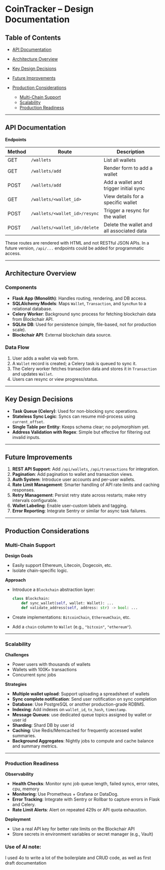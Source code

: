 # CoinTracker – Design Documentation

## Table of Contents

* [API Documentation](#api-documentation)
* [Architecture Overview](#architecture-overview)
* [Key Design Decisions](#key-design-decisions)
* [Future Improvements](#future-improvements)
* [Production Considerations](#production-considerations)

  * [Multi-Chain Support](#multi-chain-support)
  * [Scalability](#scalability)
  * [Production Readiness](#production-readiness)

---

## API Documentation

**Endpoints**

| Method | Route                         | Description                               |
| ------ | ----------------------------- | ----------------------------------------- |
| GET    | `/wallets`                    | List all wallets                          |
| GET    | `/wallets/add`                | Render form to add a wallet               |
| POST   | `/wallets/add`                | Add a wallet and trigger initial sync     |
| GET    | `/wallets/<wallet_id>`        | View details for a specific wallet        |
| POST   | `/wallets/<wallet_id>/resync` | Trigger a resync for the wallet           |
| POST   | `/wallets/<wallet_id>/delete` | Delete the wallet and all associated data |

These routes are rendered with HTML and not RESTful JSON APIs. In a future version, `/api/...` endpoints could be added for programmatic access.

---

## Architecture Overview

### Components

* **Flask App (Monolith)**: Handles routing, rendering, and DB access.
* **SQLAlchemy Models**: Maps `Wallet`, `Transaction`, and `SyncRun` to a relational database.
* **Celery Worker**: Background sync process for fetching blockchain data from Blockchair API.
* **SQLite DB**: Used for persistence (simple, file-based, not for production scale).
* **Blockchair API**: External blockchain data source.

### Data Flow

1. User adds a wallet via web form.
2. A `Wallet` record is created; a Celery task is queued to sync it.
3. The Celery worker fetches transaction data and stores it in `Transaction` and updates `Wallet`.
4. Users can resync or view progress/status.

---

## Key Design Decisions

* **Task Queue (Celery)**: Used for non-blocking sync operations.
* **Stateless Sync Logic**: Syncs can resume mid-process using `current_offset`.
* **Single Table per Entity**: Keeps schema clear; no polymorphism yet.
* **Address Validation with Regex**: Simple but effective for filtering out invalid inputs.

---

## Future Improvements

1. **REST API Support**: Add `/api/wallets`, `/api/transactions` for integration.
2. **Pagination**: Add pagination to wallet and transaction views.
3. **Auth System**: Introduce user accounts and per-user wallets.
4. **Rate Limit Management**: Smarter handling of API rate limits and caching responses.
5. **Retry Management**: Persist retry state across restarts; make retry intervals configurable.
6. **Wallet Labeling**: Enable user-custom labels and tagging.
7. **Error Reporting**: Integrate Sentry or similar for async task failures.

---

## Production Considerations

### Multi-Chain Support

**Design Goals**

* Easily support Ethereum, Litecoin, Dogecoin, etc.
* Isolate chain-specific logic.

**Approach**

* Introduce a `Blockchain` abstraction layer:

  ```python
  class Blockchain:
      def sync_wallet(self, wallet: Wallet): ...
      def validate_address(self, address: str) -> bool: ...
  ```
* Create implementations: `BitcoinChain`, `EthereumChain`, etc.
* Add a `chain` column to `Wallet` (e.g., `"bitcoin"`, `"ethereum"`).

---

### Scalability

**Challenges**

* Power users with thousands of wallets
* Wallets with 100K+ transactions
* Concurrent sync jobs

**Strategies**

* **Multiple wallet upload**: Support uploading a spreadsheet of wallets
* **Sync complete notification**: Send user notification on sync completion
* **Database**: Use PostgreSQL or another production-grade RDBMS.
* **Indexing**: Add indexes on `wallet_id`, `tx_hash`, `timestamp`.
* **Message Queues**: use dedicated queue topics assigned by wallet or user id
* **Sharding**: Shard DB by user id
* **Caching**: Use Redis/Memcached for frequently accessed wallet summaries.
* **Background Aggregates**: Nightly jobs to compute and cache balance and summary metrics.

---

### Production Readiness

**Observability**

* **Health Checks**: Monitor sync job queue length, failed syncs, error rates, cpu, memory
* **Monitoring**: Use Prometheus + Grafana or DataDog.
* **Error Tracking**: Integrate with Sentry or Rollbar to capture errors in Flask and Celery.
* **Rate Limit Alerts**: Alert on repeated 429s or API quota exhaustion.

**Deployment**

* Use a real API key for better rate limits on the Blockchair API
* Store secrets in environment variables or secret manager (e.g., Vault)

### Use of AI note:
I used 4o to write a lot of the boilerplate and CRUD code, as well as first draft documentation
